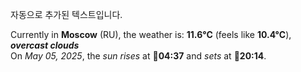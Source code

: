 
자동으로 추가된 텍스트입니다.

<!--START_SECTION:weather:moscow-->
Currently in **Moscow** (RU), the weather is: **11.6°C** (feels like **10.4°C**), ***overcast clouds***<br/>
On *May 05, 2025*, the *sun rises* at 🌅**04:37** and *sets* at 🌇**20:14**.
<!--END_SECTION:weather-->
